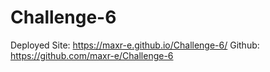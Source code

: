 # Challenge-6
Deployed Site: https://maxr-e.github.io/Challenge-6/
Github: https://github.com/maxr-e/Challenge-6
